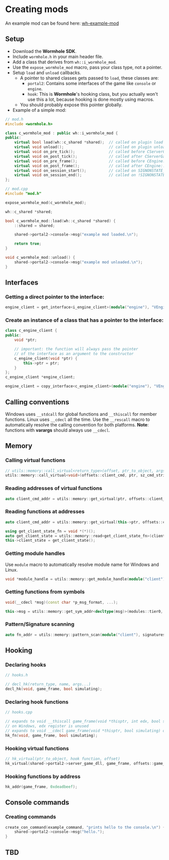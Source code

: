 # Creating mods

An example mod can be found here: [wh-example-mod](https://github.com/Zyntex1/wh-example-mod)

## Setup
- Download the **Wormhole SDK**.
- Include `wormhole.h` in your main header file.
- Add a class that derives from `wh::i_wormhole_mod`.
- Use the `expose_wormhole_mod` macro, pass your class type, not a pointer.
- Setup `load` and `unload` callbacks.
	- A pointer to shared classes gets passed to `load`, these classes are:
    	- `portal2`: Contains some interfaces of the game like `console` or `engine`.
    	- `hook`: This is **Wormhole**'s hooking class, but you actually won't use this a lot, because hooking is done mostly using macros.
	- You should probably expose this pointer globally.
- Example of a simple mod:
```cpp
// mod.h
#include <wormhole.h>

class c_wormhole_mod : public wh::i_wormhole_mod {
public:
	virtual bool load(wh::c_shared *shared);  // called on plugin load
	virtual void unload();                    // called on plugin unload
	virtual void on_pre_tick();               // called before CServerGameDLL::GameFrame
	virtual void on_post_tick();              // called after CServerGameDll::GameFrame
	virtual void on_pre_frame();              // called before CEngine::Frame
	virtual void on_post_frame();             // called after CEngine::Frame
	virtual void on_session_start();          // called on SIGNONSTATE_FULL
	virtual void on_session_end();            // called on !SIGNONSTATE_FULL
};

// mod.cpp
#include "mod.h"

expose_wormhole_mod(c_wormhole_mod); 

wh::c_shared *shared;

bool c_wormhole_mod::load(wh::c_shared *shared) {
	::shared = shared;

	shared->portal2->console->msg("example mod loaded.\n");

	return true;
}

void c_wormhole_mod::unload() {
	shared->portal2->console->msg("example mod unloaded.\n");
}
```
## Interfaces
### Getting a direct pointer to the interface:
```cpp
engine_client = get_interface<i_engine_client>(module("engine"), "VEngineClient015");
```
### Create an instance of a class that has a pointer to the interface:
```cpp
class c_engine_client {
public:
	void *ptr;

	// important: the function will always pass the pointer 
	// of the interface as an argument to the constructor
	c_engine_client(void *ptr) {
		this->ptr = ptr;
	}
};
c_engine_client *engine_client;

engine_client = copy_interface<c_engine_client>(module("engine"), "VEngineClient015");
```

## Calling conventions
Windows uses `__stdcall` for global functions and `__thiscall` for member functions.
Linux uses `__cdecl` all the time.
Use the `__rescall` macro to automatically resolve the calling convention for both platforms.
**Note**: functions with **varargs** should always use `__cdecl`. 

## Memory
### Calling virtual functions
```cpp
// utils::memory::call_virtual<return_type>(offset, ptr_to_object, args...);
utils::memory::call_virtual<void>(offsets::client_cmd, ptr, sz_cmd_string);
```

### Reading addresses of virtual functions
```cpp
auto client_cmd_addr = utils::memory::get_virtual(ptr, offsets::client_cmd);
```

### Reading functions at addresses
```cpp
auto client_cmd_addr = utils::memory::get_virtual(this->ptr, offsets::client_cmd);

using get_client_state_fn = void *(*)();
auto get_client_state = utils::memory::read<get_client_state_fn>(client_cmd_addr + offsets::get_client_state);
this->client_state = get_client_state();
```

### Getting module handles
Use `module` macro to automatically resolve module name for Windows and Linux.
```cpp
void *module_handle = utils::memory::get_module_handle(module("client"));
```

### Getting functions from symbols
```cpp
void(__cdecl *msg)(const char *p_msg_format, ...);

this->msg = utils::memory::get_sym_addr<decltype(msg)>(modules::tier0, symbols::msg);
```

### Pattern/Signature scanning
```cpp
auto fn_addr = utils::memory::pattern_scan(module("client"), signatures::calc_view_model_lag);
```

## Hooking
### Declaring hooks
```cpp
// hooks.h

// decl_hk(return_type, name, args...)
decl_hk(void, game_frame, bool simulating);
```

### Declaring hook functions
```cpp
// hooks.cpp

// expands to void __thiscall game_frame(void *thisptr, int edx, bool simulating)
// on Windows, edx register is unused
// expands to void __cdecl game_frame(void *thisptr, bool simulating) on Linux
hk_fn(void, game_frame, bool simulating);
```

### Hooking virtual functions
```cpp
// hk_virtual(ptr_to_object, hook function, offset)
hk_virtual(shared->portal2->server_game_dll, game_frame, offsets::game_frame);
```

### Hooking functions by address
```cpp
hk_addr(game_frame, 0xdeadbeef);
```

## Console commands
### Creating commands
```cpp
create_con_command(example_command, "prints hello to the console.\n") {
    shared->portal2->console->msg("hello.");
}
```

## TBD